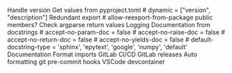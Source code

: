 Handle version
Get values from pyproject.toml # dynamic = ["version", "description"]
Redundant export # allow-reexport-from-package public members?
Check argparse return values
Logging
Documentation from docstrings
	# accept-no-param-doc = false
	# accept-no-raise-doc = false
	# accept-no-return-doc = false
	# accept-no-yields-doc = false
	# default-docstring-type = 'sphinx', 'epytext', 'google', 'numpy', 'default'
Documentation
Format imports
GitLab CI/CD
GitLab releases
Auto formatting
git pre-commit hooks
VSCode devcontainer